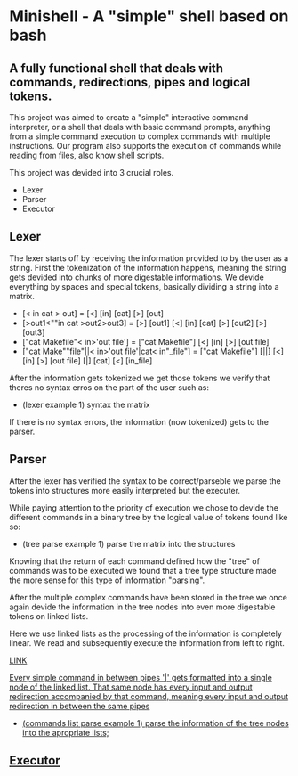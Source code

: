 # Minishell - A "simple" shell based on bash

## A fully functional shell that deals with commands, redirections, pipes and logical tokens.

This project was aimed to create a "simple" interactive command interpreter, or a shell that deals with basic command prompts, anything from a simple command execution to complex commands with multiple instructions.
Our program also supports the execution of commands while reading from files, also know shell scripts.

This project was devided into 3 crucial roles.

* Lexer
* Parser
* Executor

## Lexer

The lexer starts off by receiving the information provided to by the user as a string. First the tokenization of the information happens, meaning the string gets devided into chunks of more digestable informations. We devide everything by spaces and special tokens, basically dividing a string into a matrix.

* [< in cat > out] = [<] [in] [cat] [>] [out]
* [>out1<""in cat >out2>out3] = [>] [out1] [<] [in] [cat] [>] [out2] [>] [out3]
* ["cat Makefile"< in>'out file'] = ["cat Makefile"] [<] [in] [>] [out file]
* ["cat Make""file"||< in>'out file'|cat< in"_file"] = ["cat Makefile"] [||] [<] [in] [>] [out file] [|] [cat] [<] [in_file]


After the information gets tokenized we get those tokens we verify that theres no syntax erros on the part of the user such as:

* (lexer example 1) syntax the matrix

If there is no syntax errors, the information (now tokenized) gets to the parser.

## Parser

After the lexer has verified the syntax to be correct/parseble we parse the tokens into structures more easily interpreted but the executer.

While paying attention to the priority of execution we chose to devide the different commands in a binary tree by the logical value of tokens found like so:

* (tree parse example 1) parse the matrix into the structures

Knowing that the return of each command defined how the "tree" of commands was to be executed we found that a tree type structure made the more sense for this type of information "parsing". 
            <!-- define complex command -->
            
After the multiple complex commands have been stored in the tree we once again devide the information in the tree nodes into even more digestable tokens on linked lists.

Here we use linked lists as the processing of the information is completely linear. We read and subsequently execute the information from left to right.
            <!-- define complex command -->

<a href="https://www.youtube.com/watch?v=E6NO0rgFub4"
target = "_blank">
LINK

Every simple command in between pipes '|' gets formatted into a single node of the linked list.
That same node has every input and output redirection accompanied by that command, meaning every input and output redirection in between the same pipes

* (commands list parse example 1) parse the information of the tree nodes into the apropriate lists;

## Executor

